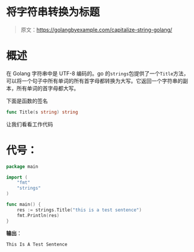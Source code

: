 # 将字符串转换为标题

> 原文：<https://golangbyexample.com/capitalize-string-golang/>

# **概述**

在 Golang 字符串中是 UTF-8 编码的。go 的`strings`包提供了一个`Title`方法，可以将一个句子中所有单词的所有首字母都转换为大写。它返回一个字符串的副本，所有单词的首字母都大写。

下面是函数的签名

```go
func Title(s string) string
```

让我们看看工作代码

# **代号**：

```go
package main

import (
    "fmt"
    "strings"
)

func main() {
    res := strings.Title("this is a test sentence")
    fmt.Println(res)
}
```

**输出**：

```go
This Is A Test Sentence
```